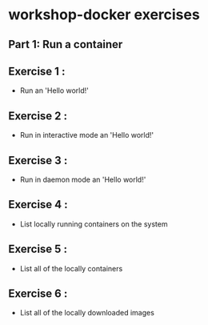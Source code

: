 # workshop-docker exercises

## Part 1: Run a container
## Exercise 1 : 
* Run an 'Hello world!'

## Exercise 2 : 
* Run in interactive mode an 'Hello world!'

## Exercise 3 : 
* Run in daemon mode an 'Hello world!'

## Exercise 4 : 
* List locally running containers on the system

## Exercise 5 : 
* List all of the locally containers

## Exercise 6 : 
* List all of the locally downloaded images